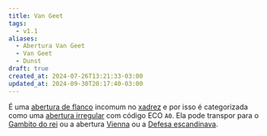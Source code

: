 ```yaml
---
title: Van Geet
tags:
  - v1.1
aliases:
  - Abertura Van Geet
  - Van Geet
  - Dunst
draft: true
created_at: 2024-07-26T13:21:33-03:00
updated_at: 2024-09-30T20:17:40-03:00
---
```


É uma [abertura de flanco](../../../../atomos/2024/07/26/Xadrez_Aberturas_de_flanco.md) incomum no [xadrez](../../../../sementes/2024/07/06/Xadrez.md) e por isso é categorizada como uma [abertura irregular](../../../../sementes/2024/07/06/Xadrez_Aberturas_irregulares.md) com código ECO `A0`. Ela pode transpor para o [Gambito do rei](../../../../atomos/2024/07/26/Xadrez_Gambito_do_rei.md) ou a abertura [Vienna](../08/Xadrez_Abertura_Vienna.md) ou a [Defesa escandinava](../12/Xadrez_Defesa_escandinava.md).
